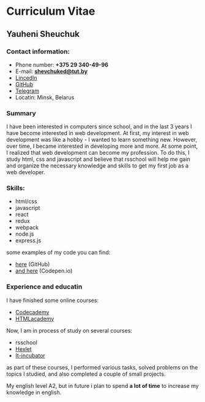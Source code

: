# Curriculum Vitae
## Yauheni Sheuchuk
### Contact information:
- Phone number: **+375 29 340-49-96**
- E-mail: **shevchuked@tut.by**
- [LincedIn](https://www.linkedin.com/in/%D0%B5%D0%B2%D0%B3%D0%B5%D0%BD%D0%B8%D0%B9-%D1%88%D0%B5%D0%B2%D1%87%D1%83%D0%BA-2816107b/)
- [GitHub](https://github.com/EugeneSheuchuk)
- [Telegram](https://t.me/EugeneSheuchuk)
- Locatin: Minsk, Belarus

### Summary
  I have been interested in computers since school, and in the last 3 years I have become interested in web development.
  At first, my interest in web development was like a hobby - I wanted to learn something new.
  However, over time, I became interested in developing more and more. At some point, I realized that web development
  can become my profession. To do this, I study html, css and javascript and believe that rsschool will help me gain
  and organize the necessary knowledge and skills to get my first job as a web developer.
  
 ### Skills:
 - html/css
 - javascript
 - react
 - redux
 - webpack
 - node.js
 - express.js
 
 some examples of my code you can find:
 - [here](https://github.com/EugeneSheuchuk?tab=repositories) (GitHub)
 - [and here](https://codepen.io/dashboard?type=view&opts_itemType=pen&opts_filter=all&opts_orderBy=id&opts_orderDirection=0&opts_tag=0&displayType=grid&previewType=iframe&page=0) (Codepen.io)
 
### Experience and educatin
I have finished some online courses:
- [Codecademy](https://www.codecademy.com/profiles/eugeneSheuchuk9000488429)
- [HTMLacademy](https://htmlacademy.ru/profile/id372513)

Now, I am in process of study on several courses:
- rsschool
- [Hexlet](https://ru.hexlet.io/u/user-5d06dc716112d140)
- [It-incubator](https://it-incubator.by)

as part of these courses, I performed various tasks, solved problems on the topics I studied, and also completed a couple of small projects.

My english level A2, but in future i plan to spend **a lot of time** to increase my knowledge in english.